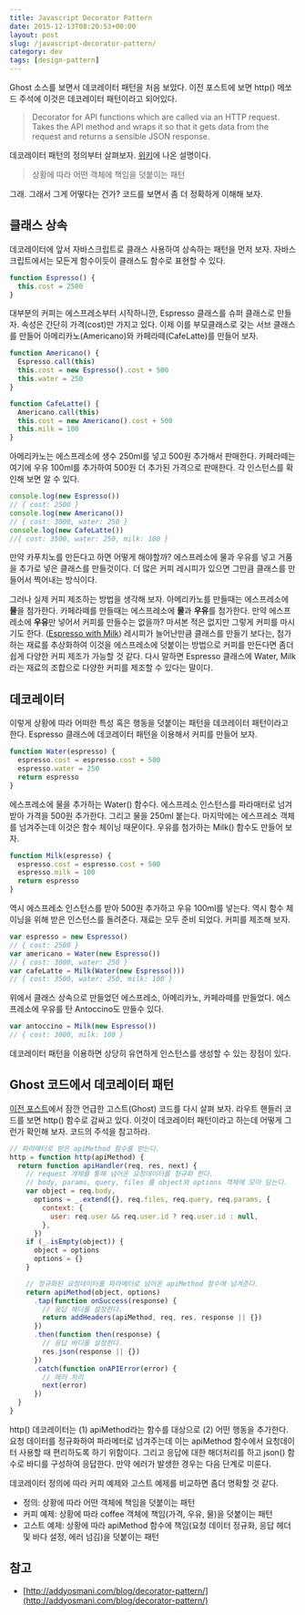 ```yaml
---
title: Javascript Decorator Pattern
date: 2015-12-13T08:20:53+00:00
layout: post
slug: /javascript-decorator-pattern/
category: dev
tags: [design-pattern]
---
```


Ghost 소스를 보면서 데코레이터 패턴을 처음 보았다. 이전 포스트에 보면 http() 메쏘드 주석에 이것은 데코레이터 패턴이라고 되어있다.

> Decorator for API functions which are called via an HTTP request. Takes the API method and wraps it so that it gets data from the request and returns a sensible JSON response.

데코레이터 패턴의 정의부터 살펴보자. [위키](https://ko.wikipedia.org/wiki/%EB%8D%B0%EC%BD%94%EB%A0%88%EC%9D%B4%ED%84%B0_%ED%8C%A8%ED%84%B4)에 나온 설명이다.

> 상황에 따라 어떤 객체에 책임을 덧붙이는 패턴

그래. 그래서 그게 어떻다는 건가? 코드를 보면서 좀 더 정확하게 이해해 보자.

## 클래스 상속

데코레이터에 앞서 자바스크립트로 클래스 사용하여 상속하는 패턴을 먼저 보자. 자바스크립트에서는 모든게 함수이듯이 클래스도 함수로 표현할 수 있다.

```javascript
function Espresso() {
  this.cost = 2500
}
```

대부분의 커피는 에스프레소부터 시작하니깐, Espresso 클래스를 슈퍼 클래스로 만들자. 속성은 간단히 가격(cost)만 가지고 있다. 이제 이를 부모클래스로 갖는 서브 클래스를 만들어 아메리카노(Americano)와 카페라떼(CafeLatte)를 만들어 보자.

```javascript
function Americano() {
  Espresso.call(this)
  this.cost = new Espresso().cost + 500
  this.water = 250
}

function CafeLatte() {
  Americano.call(this)
  this.cost = new Americano().cost + 500
  this.milk = 100
}
```

아메리카노는 에스프레소에 생수 250ml를 넣고 500원 추가해서 판매한다. 카페라떼는 여기에 우유 100ml를 추가하여 500원 더 추가된 가격으로 판매한다. 각 인스턴스를 확인해 보면 알 수 있다.

```javascript
console.log(new Espresso())
// { cost: 2500 }
console.log(new Americano())
// { cost: 3000, water: 250 }
console.log(new CafeLatte())
//{ cost: 3500, water: 250, milk: 100 }
```

만약 카푸치노를 만든다고 하면 어떻게 해야할까? 에스프레소에 물과 우유를 넣고 거품을 추가로 넣은 클래스를 만들것이다. 더 많은 커피 레시피가 있으면 그만큼 클래스를 만들어서 찍어내는 방식이다.

그러나 실제 커피 제조하는 방법을 생각해 보자. 아메리카노를 만들때는 에스프레소에 **물**을 첨가한다. 카페라떼를 만들때는 에스프레소에 **물**과 **우유**를 첨가한다. 만약 에스프레소에 **우유**만 넣어서 커피를 만들수는 없을까? 마셔본 적은 없지만 그렇게 커피를 마시기도 한다. ([Espresso with Milk](https://en.wikipedia.org/wiki/List_of_coffee_drinks#Espresso_with_milk)) 레시피가 늘어난만큼 클래스를 만들기 보다는, 첨가하는 재료를 추상화하여 이것을 에스프레소에 덧붙이는 방법으로 커피를 만든다면 좀더 쉽게 다양한 커피 제조가 가능할 것 같다. 다시 말하면 Espresso 클래스에 Water, Milk라는 재료의 조합으로 다양한 커피를 제조할 수 있다는 말이다.

## 데코레이터

이렇게 상황에 따라 어떠한 특성 혹은 행동을 덧붙이는 패턴을 데코레이터 패턴이라고 한다. Espresso 클래스에 데코레이터 패턴을 이용해서 커피를 만들어 보자.

```javascript
function Water(espresso) {
  espresso.cost = espresso.cost + 500
  espresso.water = 250
  return espresso
}
```

에스프레소에 물을 추가하는 Water() 함수다. 에스프레소 인스턴스를 파라매터로 넘겨받아 가격을 500원 추가한다. 그리고 물을 250ml 붙는다. 마지막에는 에스프레소 객체를 넘겨주는데 이것은 함수 체이닝 때문이다. 우유를 첨가하는 Milk() 함수도 만들어 보자.

```javascript
function Milk(espresso) {
  espresso.cost = espresso.cost + 500
  espresso.milk = 100
  return espresso
}
```

역시 에스프레소 인스턴스를 받아 500원 추가하고 우유 100ml를 넣는다. 역시 함수 체이닝을 위해 받은 인스턴스를 돌려준다. 재료는 모두 준비 되었다. 커피를 제조해 보자.

```javascript
var espresso = new Espresso()
// { cost: 2500 }
var americano = Water(new Espresso())
// { cost: 3000, water: 250 }
var cafeLatte = Milk(Water(new Espresso()))
// { cost: 3500, water: 250, milk: 100 }
```

위에서 클래스 상속으로 만들었던 에스프레소, 아메리카노, 카페라떼를 만들었다. 에스프레소에 우유를 탄 Antoccino도 만들수 있다.

```javascript
var antoccino = Milk(new Espresso())
// { cost: 3000, milk: 100 }
```

데코레이터 패턴을 이용하면 상당히 유연하게 인스턴스를 생성할 수 있는 장점이 있다.

## Ghost 코드에서 데코레이터 패턴

<a href="http://whatilearn.com/ghost-%eb%9d%bc%ec%9a%b0%ed%8c%85-%eb%a1%9c%ec%a7%81-%eb%b6%84%ec%84%9d/">이전 포스트</a>에서 잠깐 언급한 고스트(Ghost) 코드를 다시 살펴 보자. 라우트 핸들러 코드를 보면 http() 함수로 감싸고 있다. 이것이 데코레이터 패턴이라고 하는데 어떻게 그런가 확인해 보자. 코드의 주석을 참고하라.

```javascript
// 파라매터로 받은 apiMethod 함수를 받는다.
http = function http(apiMethod) {
  return function apiHandler(req, res, next) {
    // request 개체를 통해 넘어온 요청데이터를 정규화 한다.
    // body, params, query, files 를 object와 options 객체에 모아 담는다.
    var object = req.body,
      options = _.extend({}, req.files, req.query, req.params, {
        context: {
          user: req.user && req.user.id ? req.user.id : null,
        },
      })
    if (_.isEmpty(object)) {
      object = options
      options = {}
    }

    // 정규화된 요청데이터를 파라메터로 넘어온 apiMethod 함수에 넘겨준다.
    return apiMethod(object, options)
      .tap(function onSuccess(response) {
        // 응답 헤더를 설정한다.
        return addHeaders(apiMethod, req, res, response || {})
      })
      .then(function then(response) {
        // 응답 바디를 설정한다.
        res.json(response || {})
      })
      .catch(function onAPIError(error) {
        // 에러 처리
        next(error)
      })
  }
}
```

http() 데코레이터는 (1) apiMethod라는 함수를 대상으로 (2) 어떤 행동을 추가한다. 요청 데이터를 정규화하여 파라메터로 넘겨주는데 이는 apiMethod 함수에서 요청데이터 사용할 때 편리하도록 하기 위함이다. 그리고 응답에 대한 해더처리를 하고 json() 함수로 바디를 구성하여 응답한다. 만약 에러가 발생한 경우는 다음 단계로 미룬다.

데코레이터 정의에 따라 커피 예제와 고스트 예제를 비교하면 좀더 명확할 것 같다.

- 정의: 상황에 따라 어떤 객체에 책임을 덧붙이는 패턴
- 커피 예제: 상황에 따라 coffee 객체에 책임(가격, 우유, 물)을 덧붙이는 패턴
- 고스트 예제: 상황에 따라 apiMethod 함수에 책임(요청 데이터 정규화, 응답 헤더 및 바다 설정, 에러 넘김)을 덧붙이는 패턴

## 참고

- [http://addyosmani.com/blog/decorator-pattern/](http://addyosmani.com/blog/decorator-pattern/)
